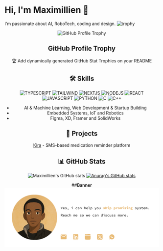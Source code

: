 # Hi, I'm **Maximillien** 👋

I'm passionate about AI, RoboTech, coding and design.
![trophy](https://github-profile-trophy.vercel.app/?username=Maximillien-kol&theme=dark)

<div align="center">
  <img width="140" src="https://user-images.githubusercontent.com/6661165/91657958-61b4fd00-eb00-11ea-9def-dc7ef5367e34.png"  alt="GitHub Profile Trophy"/>
  <h2 align="center">GitHub Profile Trophy</h2>
  <p align="center">🏆 Add dynamically generated GitHub Stat Trophies on your README</p>
</div>
<div align="center">

## 🛠 **Skills**
![TYPESCRIPT](https://img.shields.io/badge/TYPESCRIPT-BROWN)
![TAILWIND](https://img.shields.io/badge/TAILWINDCSS-blue)
![NEXTJS](https://img.shields.io/badge/NEXTJS-black)
![NODEJS](https://img.shields.io/badge/NODEJS-green)
![REACT](https://img.shields.io/badge/REACT-GREY)
![JAVASCRIPT](https://img.shields.io/badge/JavaScript-ES6-yellow)
![PYTHON](https://img.shields.io/badge/PYTHON-ES6-white)
![C](https://img.shields.io/badge/C-blue)
![C++](https://img.shields.io/badge/C++-orange)


- AI & Machine Learning, Web Development & Startup Building
- Embedded Systems, IoT and Robotics
- Figma, XD, Framer and SolidWorks

## 📂 **Projects**
[Kira](https://github.com/maximillien/kira) - SMS-based medication reminder platform

## 📊 **GitHub Stats**
![Maximillien's GitHub stats](https://github-readme-stats.vercel.app/api?username=maximillien&show_icons=true&theme=radical)
[![Anurag's GitHub stats](https://github-readme-stats.vercel.app/api?username=maximillien)](https://github.com/anuraghazra/github-readme-stats)

##**Banner**
![Banner](banner.png)
